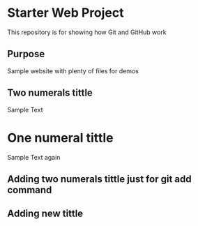 # Starter Web Project

This repository is for showing how Git and GitHub work

## Purpose

Sample website with plenty of files for demos

## Two numerals tittle

Sample Text

# One numeral tittle

Sample Text again

## Adding two numerals tittle just for git add command

## Adding new tittle